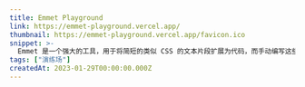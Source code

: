 ```yaml
---
title: Emmet Playground
link: https://emmet-playground.vercel.app/
thumbnail: https://emmet-playground.vercel.app/favicon.ico
snippet: >-
  Emmet 是一个强大的工具，用于将简短的类似 CSS 的文本片段扩展为代码，而手动编写这些代码需要更长的时间。它预装在每个版本的 VS Code 和 Atom 中，但很容易被忽视。
tags: ["演练场"]
createdAt: 2023-01-29T00:00:00.000Z
---
```


